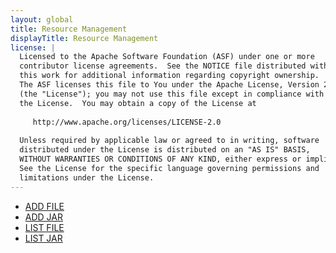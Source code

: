 ```yaml
---
layout: global
title: Resource Management
displayTitle: Resource Management
license: |
  Licensed to the Apache Software Foundation (ASF) under one or more
  contributor license agreements.  See the NOTICE file distributed with
  this work for additional information regarding copyright ownership.
  The ASF licenses this file to You under the Apache License, Version 2.0
  (the "License"); you may not use this file except in compliance with
  the License.  You may obtain a copy of the License at
 
     http://www.apache.org/licenses/LICENSE-2.0
 
  Unless required by applicable law or agreed to in writing, software
  distributed under the License is distributed on an "AS IS" BASIS,
  WITHOUT WARRANTIES OR CONDITIONS OF ANY KIND, either express or implied.
  See the License for the specific language governing permissions and
  limitations under the License.
---
```


* [ADD FILE](sql-ref-syntax-aux-resource-mgmt-add-file.html)
* [ADD JAR](sql-ref-syntax-aux-resource-mgmt-add-jar.html)
* [LIST FILE](sql-ref-syntax-aux-resource-mgmt-list-file.html)
* [LIST JAR](sql-ref-syntax-aux-resource-mgmt-list-jar.html)
